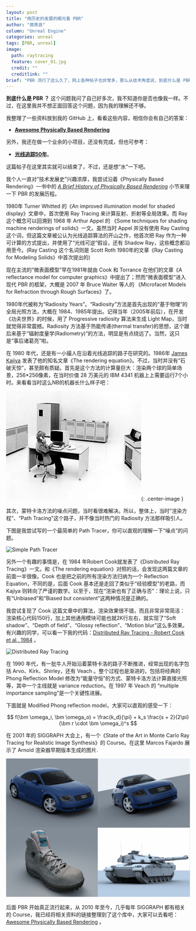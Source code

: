 ```yaml
---
layout: post
title: "用历史的发展的眼光看 PBR"
author: "房燕良"
column: "Unreal Engine"
categories: unreal
tags: [PBR, unreal]
image:
  path: raytracing
  feature: cover_01.jpg
  credit: ""
  creditlink: ""
brief: "PBR 流行了这么久了，网上各种帖子也非常多，那么从技术角度说，到底什么是 PBR 呢？"
---
```


**到底什么是 PBR ？** 这个问题我问了自己好多次，我不知道你是否也像我一样。不过，在这里我并不想正面回答这个问题，因为我的理解还不够。

我整理了一些资料放到我的 GitHub 上，看看这些内容，相信你会有自己的答案：
- **[Awesome Physically Based Rendering](https://github.com/neil3d/awesome-pbr)** 

另外，我还在做一个业余的小项目，还没有完成，但也可参考：
- **[光线追踪50年](https://github.com/neil3d/50YearsOfRayTracing)**。

这篇帖子在这里其实就可以结束了，不过，还是想“水”一下吧。

我个人一直对“技术发展史”兴趣浓厚，我尝试沿着《Physically Based Rendering》一书中的 *[A Brief History of Physically Based Rendering](http://www.pbr-book.org/3ed-2018/Introduction/A_Brief_History_of_Physically_Based_Rendering.html)* 小节来理一下 PBR 的发展历程。

1980年 Turner Whitted 的《An improved illumination model for shaded display》文章中，首次使用 Ray Tracing 来计算反射、折射等全局效果。而 Ray 这个概念可以回溯到 1968 年 Arthur Appel 的 《Some techniques for shading machine renderings of solids》一文。虽然当时 Appel 并没有使用 Ray Casting 这个词，但这篇文章被公认为光线追踪算法的开山之作，他首次把 Ray 作为一种可计算的方式提出，并使用了“光线可逆”假设，还有 Shadow Ray，这些概念都沿用至今。(Ray Casting 这个名词则是 Scott Roth 1980年的文章《Ray Casting for Modeling Solids》中首次提出的)

现在主流的“微表面模型”早在1981年就由 Cook 和 Torrance 在他们的文章《A reflectance model for computer graphics》中提出了；然而“微表面模型”进入现代 PBR 的框架，大概是 2007 年 Bruce Walter 等人的 《Microfacet Models for Refraction through Rough Surfaces》了。

1980年代被称为“Radiosity Years”。“Radiosity”方法是首先出现的“基于物理”的全局光照方法，大概在 1984、1985年提出。记得当年（2005年前后），在开发《功夫世界》的时候，用了 Progressive radiosity 算法来生成 Light Map，当时就觉得非常震撼。Radiosity 方法基于热能传递(thermal transfer)的思想，这个跟后来基于“辐射度量学(Radiometry)”的方法，明显是有点绕远了。当然，这只是“事后诸葛亮”啦。

在 1980 年代，还是有一小撮人在沿着光线追踪的路子在研究的。1986年 [James Kajiya](https://www.microsoft.com/en-us/research/people/kajiya/) 发表了他的知名文章《The rendering equation》。不过，当时并没有“石破天惊”，甚至颇有质疑。首先是这个方法的计算量巨大：渲染两个球的简单场景，256*256像素，在当时价值 28 万美元的 IBM 4341 机器上上需要运行7个小时。来看看当时这么NB的机器长什么样子吧：

![IBM 4341](/assets/img/RTH/IBM4341.jpg){: .center-image }  

其次，蒙特卡洛方法的噪点问题，当时看很难解决。所以，整体上，当时“渲染方程”、“Path Tracing”这个路子，并不像当时热门的 Radiosity 方法那样吸引人。


下图是我尝试写的一个最简单的 Path Tracer，你可以直观的理解一下“噪点”的问题。

![Simple Path Tracer](/assets/img/RTH/kajiya/simple-path-tracer.png)

另外一个有趣的事情是，在 1984 年Robert Cook就发表了《Distributed Ray Tracing》一文。和《The rendering equation》对照的话，会发现这两篇文章的前面一半很像。Cook 也是把之前的所有渲染方法归纳为一个 Reflection Equation，不同的是，后面 Cook 基本还是走回了类似于“经验模型”的老路，而 Kajiya 则转向了严谨的数学。以至于，现在“渲染也有了正确与否”：理论上说，只有“Unbiased”和“Biased but consistent”这两种情况是正确的。

我尝试复现了 Cook 这篇文章中的算法，渲染效果很不错，而且非常非常简洁：渲染核心代码150行，加上其他通用模块可能也就2K行左右，就实现了“Soft shadow”、“Depth of field”、“Glossy reflection”、“Motion blur”这么多效果。有兴趣的同学，可以看一下我的代码：[Distributed Ray Tracing - Robert Cook et al., 1984](https://github.com/neil3d/50YearsOfRayTracing/tree/master/1984.Cook) 。

![Distributed Ray Tracing](/assets/img/RTH/cook/ScreenShot-final.png)

在 1990 年代，有一批牛人开始沿着蒙特卡洛的路子不断推进，经常出现的名字包括 Arvo、Kirk、Shirley，还有 Veach 。整个过程也是渐进的，包括将经典的 Phong Reflection Model 修改为“能量守恒”的方式、蒙特卡洛方法计算直接光照等，其中一个主线就是 variance reduction。在 1997 年 Veach 的 “multiple importance sampling”是一个关键性进展。

下面就是 Modified Phong reflection model，大家可以直观的感受一下：  

$$
f(\bm \omega_i, \bm \omega_o) = \frac{k_d}{\pi} + k_s \frac{s + 2}{2\pi} (\bm r \cdot \bm \omega_i)^s
$$

在 2001 年的 SIGGRAPH 大会上，有一个《State of the Art in Monte Carlo Ray Tracing for Realistic Image Synthesis》的 Course。在这里 Marcos Fajardo 展示了 Arnold 渲染器早期版本生成的图片.

![Vehicles](/assets/img/RTH/vehicles.png)

后面 PBR 开始真正流行起来，从 2010 年至今，几乎每年 SIGGRAPH 都有相关的 Course，我已经将相关资料的链接整理到了这个库中，大家可以去看吧：[Awesome Physically Based Rendering](https://github.com/neil3d/awesome-pbr) 。
